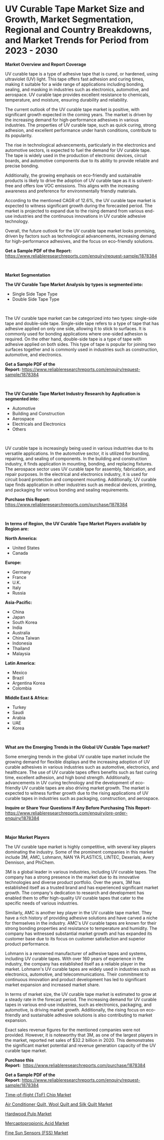 <p><h1>UV Curable Tape Market Size and Growth, Market Segmentation, Regional and Country Breakdowns, and Market Trends for Period from 2023 -  2030</h1></p><p><strong>Market Overview and Report Coverage</strong></p>
<p><p>UV curable tape is a type of adhesive tape that is cured, or hardened, using ultraviolet (UV) light. This tape offers fast adhesion and curing times, making it suitable for a wide range of applications including bonding, sealing, and masking in industries such as electronics, automotive, and aerospace. UV curable tape provides excellent resistance to chemicals, temperature, and moisture, ensuring durability and reliability.</p><p>The current outlook of the UV curable tape market is positive, with significant growth expected in the coming years. The market is driven by the increasing demand for high-performance adhesives in various industries. The properties of UV curable tape, such as quick curing, strong adhesion, and excellent performance under harsh conditions, contribute to its popularity.</p><p>The rise in technological advancements, particularly in the electronics and automotive sectors, is expected to fuel the demand for UV curable tape. The tape is widely used in the production of electronic devices, circuit boards, and automotive components due to its ability to provide reliable and precise bonding.</p><p>Additionally, the growing emphasis on eco-friendly and sustainable products is likely to drive the adoption of UV curable tape as it is solvent-free and offers low VOC emissions. This aligns with the increasing awareness and preference for environmentally friendly materials.</p><p>According to the mentioned CAGR of 12.6%, the UV curable tape market is expected to witness significant growth during the forecasted period. The market is projected to expand due to the rising demand from various end-use industries and the continuous innovations in UV curable adhesive technology.</p><p>Overall, the future outlook for the UV curable tape market looks promising, driven by factors such as technological advancements, increasing demand for high-performance adhesives, and the focus on eco-friendly solutions.</p></p>
<p><strong>Get a Sample PDF of the Report:</strong> <a href="https://www.reliableresearchreports.com/enquiry/request-sample/1878384">https://www.reliableresearchreports.com/enquiry/request-sample/1878384</a></p>
<p>&nbsp;</p>
<p><strong>Market Segmentation</strong></p>
<p><strong>The UV Curable Tape Market Analysis by types is segmented into:</strong></p>
<p><ul><li>Single Side Tape Type</li><li>Double Side Tape Type</li></ul></p>
<p>&nbsp;</p>
<p><p>The UV curable tape market can be categorized into two types: single-side tape and double-side tape. Single-side tape refers to a type of tape that has adhesive applied on only one side, allowing it to stick to surfaces. It is commonly used for bonding applications where one-sided adhesion is required. On the other hand, double-side tape is a type of tape with adhesive applied on both sides. This type of tape is popular for joining two surfaces together and is commonly used in industries such as construction, automotive, and electronics.</p></p>
<p><strong>Get a Sample PDF of the Report:</strong>&nbsp;<a href="https://www.reliableresearchreports.com/enquiry/request-sample/1878384">https://www.reliableresearchreports.com/enquiry/request-sample/1878384</a></p>
<p>&nbsp;</p>
<p><strong>The UV Curable Tape Market Industry Research by Application is segmented into:</strong></p>
<p><ul><li>Automotive</li><li>Building and Construction</li><li>Aerospace</li><li>Electricals and Electronics</li><li>Others</li></ul></p>
<p>&nbsp;</p>
<p><p>UV curable tape is increasingly being used in various industries due to its versatile applications. In the automotive sector, it is utilized for bonding, repairing, and sealing of components. In the building and construction industry, it finds application in mounting, bonding, and replacing fixtures. The aerospace sector uses UV curable tape for assembly, fabrication, and repair purposes. In the electrical and electronics industry, it is used for circuit board protection and component mounting. Additionally, UV curable tape finds application in other industries such as medical devices, printing, and packaging for various bonding and sealing requirements.</p></p>
<p><strong>Purchase this Report:</strong>&nbsp; <a href="https://www.reliableresearchreports.com/purchase/1878384">https://www.reliableresearchreports.com/purchase/1878384</a></p>
<p>&nbsp;</p>
<p><strong>In terms of Region, the UV Curable Tape Market Players available by Region are:</strong></p>
<p>
    <p> <strong> North America: </strong>
        <ul>
            <li>United States</li>
            <li>Canada</li>
        </ul>
        </p> 
    <p> <strong> Europe: </strong>
        <ul>
            <li>Germany</li>
            <li>France</li>
            <li>U.K.</li>
            <li>Italy</li>
            <li>Russia</li>
        </ul>
        </p> 
    <p> <strong> Asia-Pacific: </strong>
        <ul>
            <li>China</li>
            <li>Japan</li>
            <li>South Korea</li>
            <li>India</li>
            <li>Australia</li>
            <li>China Taiwan</li>
            <li>Indonesia</li>
            <li>Thailand</li>
            <li>Malaysia</li>
        </ul>
        </p> 
    <p> <strong> Latin America: </strong>
        <ul>
            <li>Mexico</li>
            <li>Brazil</li>
            <li>Argentina Korea</li>
            <li>Colombia</li>
        </ul>
        </p> 
    <p> <strong> Middle East & Africa: </strong>
        <ul>
            <li>Turkey</li>
            <li>Saudi</li>
            <li>Arabia</li>
            <li>UAE</li>
            <li>Korea</li>
        </ul>
    </p>
    </p>
<p>&nbsp;</p>
<p><strong>What are the Emerging Trends in the Global UV Curable Tape market?</strong></p>
<p><p>Some emerging trends in the global UV curable tape market include the growing demand for flexible displays and the increasing adoption of UV curable adhesives in various industries such as automotive, electronics, and healthcare. The use of UV curable tapes offers benefits such as fast curing time, excellent adhesion, and high bond strength. Additionally, advancements in UV curing technology and the development of eco-friendly UV curable tapes are also driving market growth. The market is expected to witness further growth due to the rising applications of UV curable tapes in industries such as packaging, construction, and aerospace.</p></p>
<p><strong>Inquire or Share Your Questions If Any Before Purchasing This Report</strong>- <a href="https://www.reliableresearchreports.com/enquiry/pre-order-enquiry/1878384">https://www.reliableresearchreports.com/enquiry/pre-order-enquiry/1878384</a></p>
<p>&nbsp;</p>
<p><strong>Major Market Players</strong></p>
<p><p>The UV curable tape market is highly competitive, with several key players dominating the industry. Some of the prominent companies in this market include 3M, AMC, Lohmann, NAN YA PLASTICS, LINTEC, Dexerials, Avery Dennison, and PhiChem.</p><p>3M is a global leader in various industries, including UV curable tapes. The company has a strong presence in the market due to its innovative technologies and diverse product portfolio. Over the years, 3M has established itself as a trusted brand and has experienced significant market growth. The company's dedication to research and development has enabled them to offer high-quality UV curable tapes that cater to the specific needs of various industries.</p><p>Similarly, AMC is another key player in the UV curable tape market. They have a rich history of providing adhesive solutions and have carved a niche for themselves in the industry. AMC's UV curable tapes are known for their strong bonding properties and resistance to temperature and humidity. The company has witnessed substantial market growth and has expanded its customer base due to its focus on customer satisfaction and superior product performance.</p><p>Lohmann is a renowned manufacturer of adhesive tapes and systems, including UV curable tapes. With over 160 years of experience in the industry, the company has established itself as a reliable player in the market. Lohmann's UV curable tapes are widely used in industries such as electronics, automotive, and telecommunications. Their commitment to continuous innovation and product development has led to significant market expansion and increased market share.</p><p>In terms of market size, the UV curable tape market is estimated to grow at a steady rate in the forecast period. The increasing demand for UV curable tapes in various end-use industries, such as electronics, packaging, and automotive, is driving market growth. Additionally, the rising focus on eco-friendly and sustainable adhesive solutions is also contributing to market expansion.</p><p>Exact sales revenue figures for the mentioned companies were not provided. However, it is noteworthy that 3M, as one of the largest players in the market, reported net sales of $32.2 billion in 2020. This demonstrates the significant market potential and revenue generation capacity of the UV curable tape market.</p></p>
<p><strong>Purchase this Report:</strong>&nbsp;&nbsp;<a href="https://www.reliableresearchreports.com/purchase/1878384">https://www.reliableresearchreports.com/purchase/1878384</a></p>
<p></p>
<p><strong>Get a Sample PDF of the Report:</strong>&nbsp;<a href="https://www.reliableresearchreports.com/enquiry/request-sample/1878384">https://www.reliableresearchreports.com/enquiry/request-sample/1878384</a></p>
<p><p><a href="https://medium.com/@marlonblick/time-of-flight-tof-chip-market-report-reveals-the-latest-trends-and-growth-opportunities-of-this-b11107d73aae">Time-of-flight (ToF) Chip Market</a></p><p><a href="https://medium.com/@wadeodinnn745/air-conditioner-quilt-wool-quilt-and-silk-quilt-market-insights-into-market-cagr-market-trends-54825c144cf9">Air Conditioner Quilt, Wool Quilt and Silk Quilt Market</a></p><p><a href="https://github.com/zebdakicsin/Market-Research-Report-List-1/blob/main/hardwood-pulp-market.md">Hardwood Pulp Market</a></p><p><a href="https://github.com/kholmovskayalyudmila/Market-Research-Report-List-1/blob/main/mercaptopropionic-acid-market.md">Mercaptopropionic Acid Market</a></p><p><a href="https://medium.com/@aliciahaley1989/fine-sun-sensors-fss-market-competitive-analysis-market-trends-and-forecast-to-2030-c4cf722a09f2">Fine Sun Sensors (FSS) Market</a></p></p>